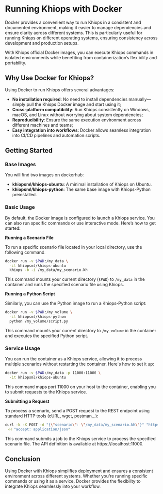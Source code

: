 # Running Khiops with Docker

Docker provides a convenient way to run Khiops in a consistent and documented environment, making it easier to manage dependencies and ensure clarity across different systems. This is particularly useful for running Khiops on different operating systems, ensuring consistency across development and production setups.

With Khiops official Docker images, you can execute Khiops commands in isolated environments while benefiting from containerization’s flexibility and portability. 

## Why Use Docker for Khiops?

Using Docker to run Khiops offers several advantages:

- **No installation required**: No need to install dependencies manually—simply pull the Khiops Docker image and start using it;
- **Cross-platform compatibility**: Run Khiops consistently on Windows, macOS, and Linux without worrying about system dependencies;
- **Reproducibility**: Ensure the same execution environment across different machines and teams;
- **Easy integration into workflows**: Docker allows seamless integration into CI/CD pipelines and automation scripts.

## Getting Started

### Base Images

You will find two images on dockerhub:

- **khiopsml/khiops-ubuntu**: A minimal installation of Khiops on Ubuntu.
- **khiopsml/khiops-python**: The same base image with Khiops-Python preinstalled.
 
### Basic Usage

By default, the Docker image is configured to launch a Khiops service. You can also run specific commands or use interactive mode. Here’s how to get started:

**Running a Scenario File**

To run a specific scenario file located in your local directory, use the following command:

```bash
docker run -v $PWD:/my_data \
  -it khiopsml/khiops-ubuntu
  khiops -b -i /my_data/my_scenario.kh
```

This command mounts your current directory (`$PWD`) to `/my_data` in the container and runs the specified scenario file using Khiops.


**Running a Python Script**

Similarly, you can use the Python image to run a Khiops-Python script:

```bash
docker run -v $PWD:/my_volume \
  -it khiopsml/khiops-python
  python /my_volume/script.py
```

This command mounts your current directory to `/my_volume` in the container and executes the specified Python script.

### Service Usage

You can run the container as a Khiops service, allowing it to process multiple scenarios without restarting the container. Here's how to set it up:

```bash
docker run -v $PWD:/my_data -p 11000:11000 \
  -it khiopsml/khiops-ubuntu
```

This command maps port 11000 on your host to the container, enabling you to submit requests to the Khiops service.

**Submitting a Request**

To process a scenario, send a POST request to the REST endpoint using standard HTTP tools (cURL, wget, postman...):

```bash
curl -k -X POST -d "{\"scenario\": \"/my_data/my_scenario.kh\"}" "https://localhost:11000/v1/batch" \
 -H "accept: application/json"
```

This command submits a job to the Khiops service to process the specified scenario file. The API definition is available at https://localhost:11000.

## Conclusion
Using Docker with Khiops simplifies deployment and ensures a consistent environment across different systems. Whether you're running specific commands or using it as a service, Docker provides the flexibility to integrate Khiops seamlessly into your workflow. 